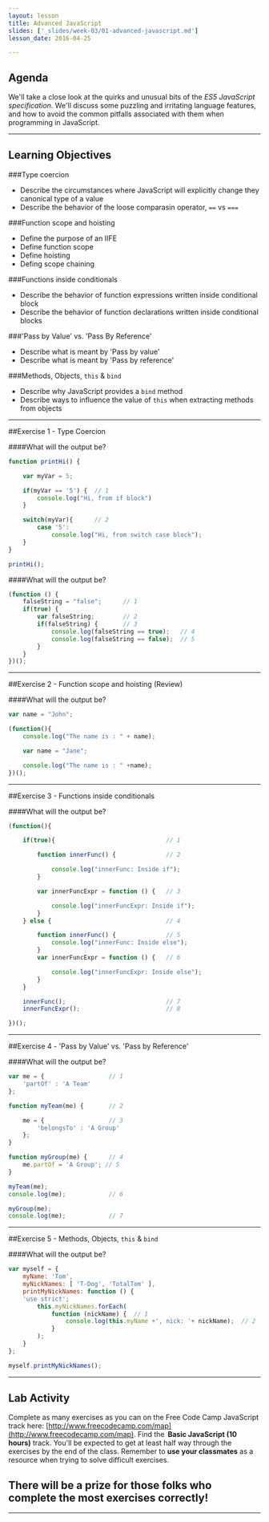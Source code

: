 ```yaml
---
layout: lesson
title: Advanced JavaScript
slides: ['_slides/week-03/01-advanced-javascript.md']
lesson_date: 2016-04-25

---
```


## Agenda

We'll take a close look at the quirks and unusual bits of the *ES5 JavaScript specification*. We'll discuss some puzzling and irritating language features, and how to avoid the common pitfalls associated with them when programming in JavaScript.

---

## Learning Objectives

###Type coercion
- Describe the circumstances where JavaScript will explicitly change they canonical type of a value
- Describe the behavior of the loose comparasin operator, `==` vs `===`

###Function scope and hoisting
- Define the purpose of an IIFE
- Define function scope
- Define hoisting
- Defing scope chaining

###Functions inside conditionals
- Describe the behavior of function expressions written inside conditional block
- Describe the behavior of function declarations written inside conditional blocks

###'Pass by Value' vs. 'Pass By Reference'
- Describe what is meant by 'Pass by value'
- Describe what is meant by 'Pass by reference'
 
###Methods, Objects, `this` & `bind`
- Describe why JavaScript provides a  `bind` method
- Describe ways to influence the value of `this` when extracting methods from objects 

---

##Exercise 1 - Type Coercion

####What will the output be?
```js
function printHi() {

    var myVar = 5; 

    if(myVar == '5') {  // 1
        console.log("Hi, from if block")
    }

    switch(myVar){      // 2
        case '5':
            console.log("Hi, from switch case block");        
    }
}

printHi(); 
```

####What will the output be?
```js
(function () {
    falseString = "false";      // 1
    if(true) {              
        var falseString;        // 2
        if(falseString) {       // 3
            console.log(falseString == true);   // 4
            console.log(falseString == false);  // 5
        }
    }
})();
```

---

##Exercise 2 - Function scope and hoisting (Review)

####What will the output be?
```js
var name = "John";

(function(){
    console.log("The name is : " + name);

    var name = "Jane";

    console.log("The name is : " +name);
})();
```

---

##Exercise 3 - Functions inside conditionals

####What will the output be?
```js
(function(){

    if(true){                               // 1

        function innerFunc() {              // 2

            console.log("innerFunc: Inside if");
        }

        var innerFuncExpr = function () {   // 3

            console.log("innerFuncExpr: Inside if");
        }
    } else {                                // 4

        function innerFunc() {              // 5    
            console.log("innerFunc: Inside else");
        }
        var innerFuncExpr = function () {   // 6

            console.log("innerFuncExpr: Inside else");
        }
    }

    innerFunc();                            // 7
    innerFuncExpr();                        // 8

})();
```


---

##Exercise 4 - 'Pass by Value' vs. 'Pass by Reference'

####What will the output be?
```js
var me = {                  // 1
    'partOf' : 'A Team'
}; 

function myTeam(me) {       // 2

    me = {                  // 3
        'belongsTo' : 'A Group'
    }; 
} 

function myGroup(me) {      // 4
    me.partOf = 'A Group'; // 5
} 

myTeam(me);     
console.log(me);            // 6

myGroup(me);
console.log(me);            // 7
```

---

##Exercise 5 - Methods, Objects, `this` & `bind`

####What will the output be?
```js
var myself = {
    myName: 'Tom',
    myNickNames: [ 'T-Dog', 'TotalTom' ],
    printMyNickNames: function () {
    'use strict';
        this.myNickNames.forEach(
            function (nickName) {  // 1
                console.log(this.myName +', nick: '+ nickName);  // 2
            }
        );
    }
};

myself.printMyNickNames();
```
    
---

## Lab Activity

Complete as many exercises as you can on the Free Code Camp JavaScript track here: [http://www.freecodecamp.com/map](http://www.freecodecamp.com/map).
Find the  **Basic JavaScript (10 hours)** track.
You'll be expected to get at least half way through the exercises by the end of the class.
Remember to **use your classmates** as a resource when trying to solve difficult exercises.

## There will be a prize for those folks who complete the most exercises correctly!

---
